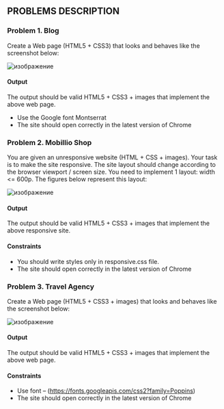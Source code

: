 ## PROBLEMS DESCRIPTION


### Problem 1.	Blog

Create a Web page (HTML5 + CSS3) that looks and behaves like the screenshot below:

![изображение](https://user-images.githubusercontent.com/82647282/220201142-bc524db5-5a50-4a20-8b5f-39d113b40659.png)

#### Output

The output should be valid HTML5 + CSS3 + images that implement the above web page.

  +	Use the Google font Montserrat
  +	The site should open correctly in the latest version of Chrome

### Problem 2. Mobillio Shop

You are given an unresponsive website (HTML + CSS + images). Your task is to make the site responsive. The site layout should change according to the browser viewport / screen size. You need to implement 1 layout: width <= 600p. The figures below represent this layout:

![изображение](https://user-images.githubusercontent.com/82647282/220201368-bed5a5a5-16e8-44d0-a47c-7fc9cc1d0358.png)

#### Output

The output should be valid HTML5 + CSS3 + images that implement the above responsive site.

#### Constraints
  
  +	You should write styles only in responsive.css file.
  +	The site should open correctly in the latest version of Chrome

### Problem 3.	Travel Agency

Create a Web page (HTML5 + CSS3 + images) that looks and behaves like the screenshot below:

![изображение](https://user-images.githubusercontent.com/82647282/220201512-f8f2ed87-2cb2-4704-be97-fe93ed56be90.png)

#### Output

The output should be valid HTML5 + CSS3 + images that implement the above web page.

#### Constraints
  +	Use font – (https://fonts.googleapis.com/css2?family=Poppins)
  +	The site should open correctly in the latest version of Chrome